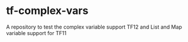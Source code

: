 # tf-complex-vars
A repository to test the complex variable support TF12 and List and Map variable support for TF11
